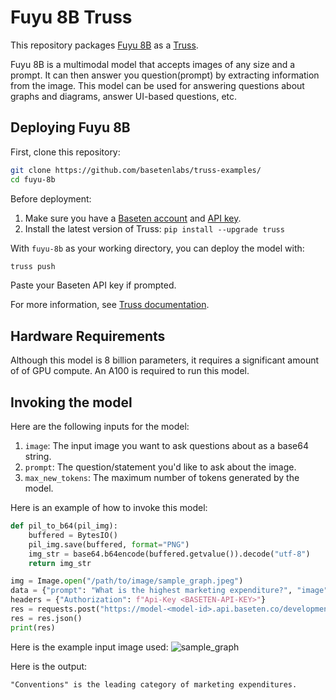 # Fuyu 8B Truss

This repository packages [Fuyu 8B](https://www.adept.ai/blog/fuyu-8b) as a [Truss](https://truss.baseten.co/).

Fuyu 8B is a multimodal model that accepts images of any size and a prompt. It can then answer you question(prompt) by extracting information from the image. This model can be used for answering questions about graphs and diagrams, answer UI-based questions, etc.

## Deploying Fuyu 8B

First, clone this repository:

```sh
git clone https://github.com/basetenlabs/truss-examples/
cd fuyu-8b
```

Before deployment:

1. Make sure you have a [Baseten account](https://app.baseten.co/signup) and [API key](https://app.baseten.co/settings/account/api_keys).
2. Install the latest version of Truss: `pip install --upgrade truss`

With `fuyu-8b` as your working directory, you can deploy the model with:

```sh
truss push
```

Paste your Baseten API key if prompted.

For more information, see [Truss documentation](https://truss.baseten.co).

## Hardware Requirements
Although this model is 8 billion parameters, it requires a significant amount of of GPU compute. An A100 is required to run this model.

## Invoking the model

Here are the following inputs for the model:
1. `image`: The input image you want to ask questions about as a base64 string.
2. `prompt`: The question/statement you'd like to ask about the image.
3. `max_new_tokens`: The maximum number of tokens generated by the model.

Here is an example of how to invoke this model:

```python
def pil_to_b64(pil_img):
    buffered = BytesIO()
    pil_img.save(buffered, format="PNG")
    img_str = base64.b64encode(buffered.getvalue()).decode("utf-8")
    return img_str

img = Image.open("/path/to/image/sample_graph.jpeg")
data = {"prompt": "What is the highest marketing expenditure?", "image": pil_to_b64(img), "max_new_tokens": 50}
headers = {"Authorization": f"Api-Key <BASETEN-API-KEY>"}
res = requests.post("https://model-<model-id>.api.baseten.co/development/predict", headers=headers, json=data)
res = res.json()
print(res)
```

Here is the example input image used:
![sample_graph](https://github.com/htrivedi99/truss-examples/assets/15642666/9e475fdb-da45-474b-8b93-9b272784d42b)

Here is the output:
```txt
"Conventions" is the leading category of marketing expenditures.
```
